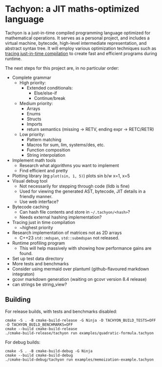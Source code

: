 # Tachyon: a JIT maths-optimized language

Tachyon is a just-in-time compiled programming language optimized for
mathematical operations. It serves as a personal project, and includes a virtual
machine, bytecode, high-level intermediate representation, and abstract syntax
tree. It will employ various optimization techniques such
as [tracing just-in-time compilation](https://en.wikipedia.org/wiki/Tracing_just-in-time_compilation)
to create fast and efficient programs during runtime.

The next steps for this project are, in no particular order:

* Complete grammar
    * High priority:
        * Extended conditionals:
            * Else/else-if
            * Continue/break
    * Medium priority:
        * Arrays
        * Enums
        * Structs
        * Imports
        * return semantics (missing -> RETV, ending expr -> RETC/RETR)
    * Low priority:
        * Pattern matching
        * Macros for sum, lim, systems/des, etc.
        * Function composition
        * String interpolation
* Implement math tools
    * Research what algorithms you want to implement
    * Find efficient and pretty
* Plotting library (eg `plot(sin, 1, 5)`) plots sin b/w x=1, x=5
* Visual debug tool
    * Not necessarily for stepping through code (lldb is fine)
    * Used for viewing the generated AST, bytecode, JIT details in a friendly
      manner.
    * Use web interface?
* Bytecode caching
    * Can hash file contents and store in `~/.tachyon/<hash>`?
    * Needs external hashing implementation?
* Tracing just in time compilation
    * ~highest priority
* Research implementation of matrices not as 2D arrays
    * C++23 `std::mdspan`, `std::submdspan` not released.
* Runtime profiling program
    * This will help massively with showing how performance gains are found.
* Set up test data directory
* More tests and benchmarks
* Consider using mermaid over plantuml (github-flavoured markdown integraton)
* gcovr markdown generation (waiting on gcovr version 8.4 release)
* can strings be string_view?

## Building

For release builds, with tests and benchmarks disabled:

```shell
cmake -S . -B cmake-build-release -G Ninja -D TACHYON_BUILD_TESTS=OFF -D TACHYON_BUILD_BENCHMARKS=OFF
cmake --build cmake-build-release
./cmake-build-release/tachyon run examples/quadratic-formula.tachyon
```

For debug builds:

```shell
cmake -S . -B cmake-build-debug -G Ninja
cmake --build cmake-build-debug
./cmake-build-debug/tachyon run examples/memoization-example.tachyon
```